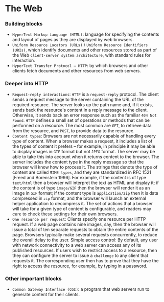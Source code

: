 # The Web


### Building blocks
* `HyperText Markup Language (HTML)`: language for specifying the contents and layout of pages as they are displayed by web browsers.
* `Uniform Resource Locators (URLs)` / `Uniform Resource Identifiers (URIs)`, which identify documents and other resources stored as part of the Web `client-server system architecture`, with standard rules for interaction.
* `HyperText Transfer Protocol – HTTP`: by which browsers and other clients fetch documents and other resources from web servers.

### Deeper into HTTP
* `Request-reply interactions`: `HTTP` is a `request-reply` protocol. The client sends a request message to the server containing the URL of the required resource. The server looks up the path name and, if it exists, sends back the resource's content in a reply message to the client. Otherwise, it sends back an error response such as the familiar `404 Not Found`. `HTTP` defines a small set of operations or methods that can be performed on a resource. The most common are `GET`, to retrieve data from the resource, and `POST`, to provide data to the resource.
* `Content types`: Browsers are not necessarily capable of handling every type of content. When a browser makes a request, it includes a list of the types of content it prefers – for example, in principle it may be able to display images in `GIF` format but not `JPEG` format. The server may be able to take this into account when it returns content to the browser. The server includes the content type in the reply message so that the browser will know how to process it. The strings that denote the type of content are called `MIME types`, and they are standardized in RFC 1521 [Freed and Borenstein 1996]. For example, if the content is of type `text/html` then a browser will interpret the text as HTML and display it; if the content is of type `image/GIF` then the browser will render it as an image in `GIF` format; if the content type is `application/zip` then it is data compressed in `zip` format, and the browser will launch an external helper application to decompress it. The set of actions that a browser will take for a given type of content is configurable, and readers may care to check these settings for their own browsers.
* `One resource per request`: Clients specify one resource per HTTP request. If a web page contains nine images, say, then the browser will issue a total of ten separate requests to obtain the entire contents of the page. Browsers typically make several requests concurrently, to reduce the overall delay to the user. Simple access control: By default, any user with network connectivity to a web server can access any of its published resources. If users wish to restrict access to a resource, then they can configure the server to issue a `challenge` to any client that requests it. The corresponding user then has to prove that they have the right to access the resource, for example, by typing in a password.

### Other important blocks
* `Common Gateway Interface (CGI)`: a program that web servers run to generate content for their clients.